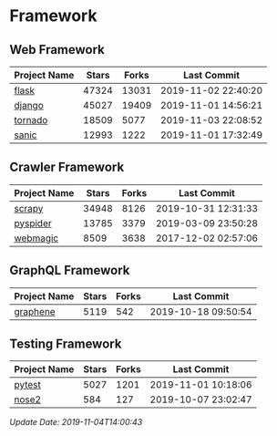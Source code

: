 # Framework

## Web Framework

| Project Name | Stars | Forks | Last Commit |
| ------------ | ----- | ----- | ----------- |
| [flask](https://github.com/pallets/flask) | 47324 | 13031 | 2019-11-02 22:40:20 |
| [django](https://github.com/django/django) | 45027 | 19409 | 2019-11-01 14:56:21 |
| [tornado](https://github.com/tornadoweb/tornado) | 18509 | 5077 | 2019-11-03 22:08:52 |
| [sanic](https://github.com/huge-success/sanic) | 12993 | 1222 | 2019-11-01 17:32:49 |

## Crawler Framework

| Project Name | Stars | Forks | Last Commit |
| ------------ | ----- | ----- | ----------- |
| [scrapy](https://github.com/scrapy/scrapy) | 34948 | 8126 | 2019-10-31 12:31:33 |
| [pyspider](https://github.com/binux/pyspider) | 13785 | 3379 | 2019-03-09 23:50:28 |
| [webmagic](https://github.com/code4craft/webmagic) | 8509 | 3638 | 2017-12-02 02:57:06 |

## GraphQL Framework

| Project Name | Stars | Forks | Last Commit |
| ------------ | ----- | ----- | ----------- |
| [graphene](https://github.com/graphql-python/graphene) | 5119 | 542 | 2019-10-18 09:50:54 |

## Testing Framework

| Project Name | Stars | Forks | Last Commit |
| ------------ | ----- | ----- | ----------- |
| [pytest](https://github.com/pytest-dev/pytest) | 5027 | 1201 | 2019-11-01 10:18:06 |
| [nose2](https://github.com/nose-devs/nose2) | 584 | 127 | 2019-10-07 23:02:47 |

*Update Date: 2019-11-04T14:00:43*